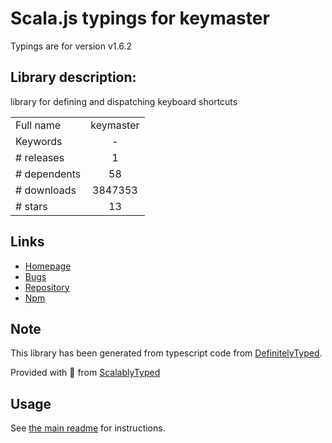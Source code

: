 
# Scala.js typings for keymaster

Typings are for version v1.6.2

## Library description:
library for defining and dispatching keyboard shortcuts

|                    |                 |
| ------------------ | :-------------: |
| Full name          | keymaster |
| Keywords           | - |
| # releases         | 1 |
| # dependents       | 58 |
| # downloads        | 3847353 |
| # stars            | 13 |

## Links
- [Homepage](https://github.com/madrobby/keymaster)
- [Bugs](https://github.com/madrobby/keymaster/issues)
- [Repository](https://github.com/madrobby/keymaster)
- [Npm](https://www.npmjs.com/package/keymaster)
    


## Note
This library has been generated from typescript code from [DefinitelyTyped](https://definitelytyped.org).

Provided with :purple_heart: from [ScalablyTyped](https://github.com/oyvindberg/ScalablyTyped)

## Usage
See [the main readme](../../readme.md) for instructions.



